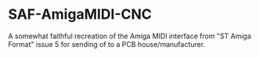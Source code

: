 # SAF-AmigaMIDI-CNC
A somewhat faithful recreation of the Amiga MIDI interface from "ST Amiga Format" issue 5 for sending of to a PCB house/manufacturer.

